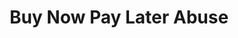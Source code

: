 ---
title: Buy Now Pay Later Abuse
parent: [/tactics/18-policy-abuse, /tactics/19-payment-detail-abuse]
ref-id: TEQ-064
short-desc: The adversary makes a purchase using buy now pay later services, with the intention of abusing the contract and withholding payment once goods or services are received.
layout: technique
---